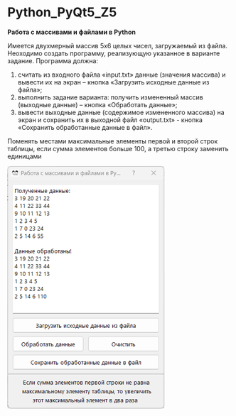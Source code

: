 # Python_PyQt5_Z5
**Работа с массивами и файлами в Python**

Имеется двухмерный массив 5x6 целых чисел, загружаемый из файла. Неоходимо создать программу,
реализующую указанное в варианте задание. Программа должна:
1) считать из входного файла «input.txt» данные (значения массива) и вывести их на экран – кнопка
  «Загрузить исходные данные из файла»;
2) выполнить задание варианта: получить измененный массив (выходные данные) – кнопка «Обработать
данные»;
3) вывести выходные данные (содержимое измененного массива) на экран и сохранить их в выходной файл
«output.txt» - кнопка «Сохранить обработанные данные в файл».


Поменять местами максимальные элементы первой и второй строк таблицы, если сумма элементов больше 100, а третью строку заменить единицами

![Screenshot](screenshot.png)